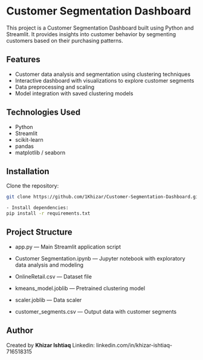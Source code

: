# Customer Segmentation Dashboard

This project is a Customer Segmentation Dashboard built using Python and Streamlit. It provides insights into customer behavior by segmenting customers based on their purchasing patterns.

## Features

- Customer data analysis and segmentation using clustering techniques
- Interactive dashboard with visualizations to explore customer segments
- Data preprocessing and scaling
- Model integration with saved clustering models

## Technologies Used

- Python
- Streamlit
- scikit-learn
- pandas
- matplotlib / seaborn

## Installation

 Clone the repository:
   ```bash
   git clone https://github.com/1Khizar/Customer-Segmentation-Dashboard.git

- Install dependencies:
pip install -r requirements.txt
  ```

## Project Structure
- app.py — Main Streamlit application script

- Customer Segmentation.ipynb — Jupyter notebook with exploratory data analysis and modeling

- OnlineRetail.csv — Dataset file

- kmeans_model.joblib — Pretrained clustering model

- scaler.joblib — Data scaler

- customer_segments.csv — Output data with customer segments

## Author
Created by **Khizar Ishtiaq**
Linkedin: linkedin.com/in/khizar-ishtiaq-716518315


